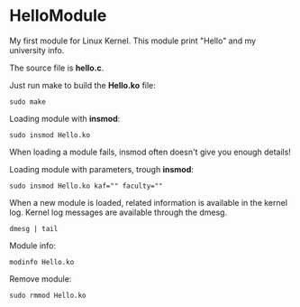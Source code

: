 # HelloModule
My first module for Linux Kernel. This module print "Hello" and my university info.

The source file is **hello.c**.

Just run make to build the **Hello.ko** file:
	
	sudo make

Loading module with **insmod**:

	sudo insmod Hello.ko

When loading a module fails, insmod often doesn't give you
enough details!

Loading module with parameters, trough **insmod**:

	sudo insmod Hello.ko kaf="" faculty=""

When a new module is loaded, related information is available in
the kernel log. Kernel log messages are available through the dmesg.

	dmesg | tail

Module info:

	modinfo Hello.ko

Remove module:
	
	sudo rmmod Hello.ko




